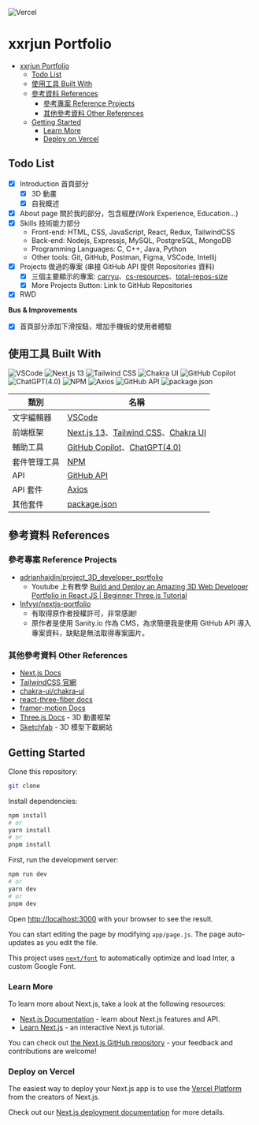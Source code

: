 ![Vercel](https://vercelbadge.vercel.app/api/xxrjun/xxrjun.github.io?style=flat-square)

# xxrjun Portfolio

- [xxrjun Portfolio](#xxrjun-portfolio)
  - [Todo List](#todo-list)
  - [使用工具 Built With](#使用工具-built-with)
  - [參考資料 References](#參考資料-references)
    - [參考專案 Reference Projects](#參考專案-reference-projects)
    - [其他參考資料 Other References](#其他參考資料-other-references)
  - [Getting Started](#getting-started)
    - [Learn More](#learn-more)
    - [Deploy on Vercel](#deploy-on-vercel)

## Todo List

- [x] Introduction 首頁部分
  - [x] 3D 動畫
  - [x] 自我概述
- [x] About page 關於我的部分，包含經歷(Work Experience, Education...)
- [x] Skills 技術能力部分
  - Front-end: HTML, CSS, JavaScript, React, Redux, TailwindCSS
  - Back-end: Nodejs, Expressjs, MySQL, PostgreSQL, MongoDB
  - Programming Languages: C, C++, Java, Python
  - Other tools: Git, GitHub, Postman, Figma, VSCode, Intellij
- [x] Projects 做過的專案 (串接 GitHub API 提供 Repositories 資料)
  - [x] 三個主要顯示的專案: [carryu](https://github.com/CARRYUU/carryu)、[cs-resources](https://github.com/xxrjun/cs-resources)、[total-repos-size](https://github.com/xxrjun/total-repos-size)
  - [x] More Projects Button: Link to GitHub Repositories
- [x] RWD

**Bus & Improvements**

- [x] 首頁部分添加下滑按鈕，增加手機板的使用者體驗

## 使用工具 Built With

![VSCode](https://img.shields.io/badge/VSCode-0078D4?style=for-the-badge&logo=visual%20studio%20code&logoColor=white) ![Next.js 13](https://img.shields.io/badge/next.js-000000?style=for-the-badge&logo=nextdotjs&logoColor=white) ![Tailwind CSS](https://img.shields.io/badge/tailwindcss-38B2AC?style=for-the-badge&logo=tailwind-css&logoColor=white) ![Chakra UI](https://img.shields.io/badge/Chakra%20UI-319795?style=for-the-badge&logo=chakra-ui&logoColor=white) ![GitHub Copilot](https://img.shields.io/badge/GitHub%20Copilot-000000?style=for-the-badge&logo=github&logoColor=white) ![ChatGPT(4.0)](<https://img.shields.io/badge/ChatGPT(4.0)-000000?style=for-the-badge&logo=openai&logoColor=white>) ![NPM](https://img.shields.io/badge/npm-CB3837?style=for-the-badge&logo=npm&logoColor=white) ![Axios](https://img.shields.io/badge/axios-5A2D9C?style=for-the-badge&logo=axios&logoColor=white) ![GitHub API](https://img.shields.io/badge/GitHub%20API-181717?style=for-the-badge&logo=github&logoColor=white) ![package.json](https://img.shields.io/badge/package.json-000000?style=for-the-badge&logo=json&logoColor=white)

| 類別         | 名稱                                                                                                             |
| ------------ | ---------------------------------------------------------------------------------------------------------------- |
| 文字編輯器   | [VSCode](https://code.visualstudio.com/)                                                                         |
| 前端框架     | [Next.js 13](https://nextjs.org/)、[Tailwind CSS](https://tailwindcss.com/)、[Chakra UI](https://chakra-ui.com/) |
| 輔助工具     | [GitHub Copilot](https://github.com/features/copilot)、[ChatGPT(4.0)](https://chat.openai.com/)                  |
| 套件管理工具 | [NPM](https://www.npmjs.com/)                                                                                    |
| API          | [GitHub API](https://docs.github.com/en/rest)                                                                    |
| API 套件     | [Axios](https://axios-http.com/docs/intro)                                                                       |
| 其他套件     | [package.json](./package.json)                                                                                   |

## 參考資料 References

### 參考專案 Reference Projects

- [adrianhajdin/project_3D_developer_portfolio](https://github.com/adrianhajdin/project_3D_developer_portfolio)
  - Youtube 上有教學 [Build and Deploy an Amazing 3D Web Developer Portfolio in React JS | Beginner Three.js Tutorial](https://youtu.be/0fYi8SGA20k)
- [Infvyr/nextjs-portfolio](https://github.com/Infvyr/nextjs-portfolio)
  - 有取得原作者授權許可，非常感謝!
  - 原作者是使用 Sanity.io 作為 CMS，為求簡便我是使用 GitHub API 導入專案資料，缺點是無法取得專案圖片。

### 其他參考資料 Other References

- [Next.js Docs](https://nextjs.org/docs)
- [TailwindCSS 官網](https://tailwindcss.com/)
- [chakra-ui/chakra-ui](https://github.com/chakra-ui/chakra-ui)
- [react-three-fiber docs](https://docs.pmnd.rs/react-three-fiber/getting-started/introduction)
- [framer-motion Docs](https://www.framer.com/motion/)
- [Three.js Docs](https://threejs.org/docs/index.html#manual/en/introduction/Creating-a-scene) - 3D 動畫框架
- [Sketchfab](https://sketchfab.com/) - 3D 模型下載網站

## Getting Started

Clone this repository:

```bash
git clone
```

Install dependencies:

```bash
npm install
# or
yarn install
# or
pnpm install
```

First, run the development server:

```bash
npm run dev
# or
yarn dev
# or
pnpm dev
```

Open [http://localhost:3000](http://localhost:3000) with your browser to see the result.

You can start editing the page by modifying `app/page.js`. The page auto-updates as you edit the file.

This project uses [`next/font`](https://nextjs.org/docs/basic-features/font-optimization) to automatically optimize and load Inter, a custom Google Font.

### Learn More

To learn more about Next.js, take a look at the following resources:

- [Next.js Documentation](https://nextjs.org/docs) - learn about Next.js features and API.
- [Learn Next.js](https://nextjs.org/learn) - an interactive Next.js tutorial.

You can check out [the Next.js GitHub repository](https://github.com/vercel/next.js/) - your feedback and contributions are welcome!

### Deploy on Vercel

The easiest way to deploy your Next.js app is to use the [Vercel Platform](https://vercel.com/new?utm_medium=default-template&filter=next.js&utm_source=create-next-app&utm_campaign=create-next-app-readme) from the creators of Next.js.

Check out our [Next.js deployment documentation](https://nextjs.org/docs/deployment) for more details.
